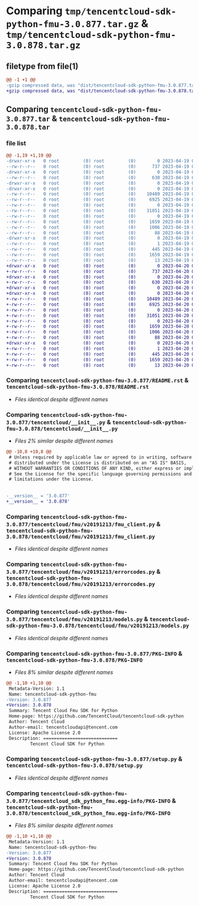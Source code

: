 # Comparing `tmp/tencentcloud-sdk-python-fmu-3.0.877.tar.gz` & `tmp/tencentcloud-sdk-python-fmu-3.0.878.tar.gz`

## filetype from file(1)

```diff
@@ -1 +1 @@
-gzip compressed data, was "dist/tencentcloud-sdk-python-fmu-3.0.877.tar", last modified: Wed Apr 19 09:17:06 2023, max compression
+gzip compressed data, was "dist/tencentcloud-sdk-python-fmu-3.0.878.tar", last modified: Thu Apr 20 00:32:08 2023, max compression
```

## Comparing `tencentcloud-sdk-python-fmu-3.0.877.tar` & `tencentcloud-sdk-python-fmu-3.0.878.tar`

### file list

```diff
@@ -1,19 +1,19 @@
-drwxr-xr-x   0 root         (0) root         (0)        0 2023-04-19 09:17:06.000000 tencentcloud-sdk-python-fmu-3.0.877/
--rw-r--r--   0 root         (0) root         (0)      737 2023-04-19 09:17:06.000000 tencentcloud-sdk-python-fmu-3.0.877/README.rst
-drwxr-xr-x   0 root         (0) root         (0)        0 2023-04-19 09:17:06.000000 tencentcloud-sdk-python-fmu-3.0.877/tencentcloud/
--rw-r--r--   0 root         (0) root         (0)      630 2023-04-19 09:17:06.000000 tencentcloud-sdk-python-fmu-3.0.877/tencentcloud/__init__.py
-drwxr-xr-x   0 root         (0) root         (0)        0 2023-04-19 09:17:06.000000 tencentcloud-sdk-python-fmu-3.0.877/tencentcloud/fmu/
-drwxr-xr-x   0 root         (0) root         (0)        0 2023-04-19 09:17:06.000000 tencentcloud-sdk-python-fmu-3.0.877/tencentcloud/fmu/v20191213/
--rw-r--r--   0 root         (0) root         (0)    10489 2023-04-19 09:17:06.000000 tencentcloud-sdk-python-fmu-3.0.877/tencentcloud/fmu/v20191213/fmu_client.py
--rw-r--r--   0 root         (0) root         (0)     6925 2023-04-19 09:17:06.000000 tencentcloud-sdk-python-fmu-3.0.877/tencentcloud/fmu/v20191213/errorcodes.py
--rw-r--r--   0 root         (0) root         (0)        0 2023-04-19 09:17:06.000000 tencentcloud-sdk-python-fmu-3.0.877/tencentcloud/fmu/v20191213/__init__.py
--rw-r--r--   0 root         (0) root         (0)    31051 2023-04-19 09:17:06.000000 tencentcloud-sdk-python-fmu-3.0.877/tencentcloud/fmu/v20191213/models.py
--rw-r--r--   0 root         (0) root         (0)        0 2023-04-19 09:17:06.000000 tencentcloud-sdk-python-fmu-3.0.877/tencentcloud/fmu/__init__.py
--rw-r--r--   0 root         (0) root         (0)     1659 2023-04-19 09:17:06.000000 tencentcloud-sdk-python-fmu-3.0.877/PKG-INFO
--rw-r--r--   0 root         (0) root         (0)     1006 2023-04-19 09:17:06.000000 tencentcloud-sdk-python-fmu-3.0.877/setup.py
--rw-r--r--   0 root         (0) root         (0)       88 2023-04-19 09:17:06.000000 tencentcloud-sdk-python-fmu-3.0.877/setup.cfg
-drwxr-xr-x   0 root         (0) root         (0)        0 2023-04-19 09:17:06.000000 tencentcloud-sdk-python-fmu-3.0.877/tencentcloud_sdk_python_fmu.egg-info/
--rw-r--r--   0 root         (0) root         (0)        1 2023-04-19 09:17:06.000000 tencentcloud-sdk-python-fmu-3.0.877/tencentcloud_sdk_python_fmu.egg-info/dependency_links.txt
--rw-r--r--   0 root         (0) root         (0)      445 2023-04-19 09:17:06.000000 tencentcloud-sdk-python-fmu-3.0.877/tencentcloud_sdk_python_fmu.egg-info/SOURCES.txt
--rw-r--r--   0 root         (0) root         (0)     1659 2023-04-19 09:17:06.000000 tencentcloud-sdk-python-fmu-3.0.877/tencentcloud_sdk_python_fmu.egg-info/PKG-INFO
--rw-r--r--   0 root         (0) root         (0)       13 2023-04-19 09:17:06.000000 tencentcloud-sdk-python-fmu-3.0.877/tencentcloud_sdk_python_fmu.egg-info/top_level.txt
+drwxr-xr-x   0 root         (0) root         (0)        0 2023-04-20 00:32:08.000000 tencentcloud-sdk-python-fmu-3.0.878/
+-rw-r--r--   0 root         (0) root         (0)      737 2023-04-20 00:32:08.000000 tencentcloud-sdk-python-fmu-3.0.878/README.rst
+drwxr-xr-x   0 root         (0) root         (0)        0 2023-04-20 00:32:08.000000 tencentcloud-sdk-python-fmu-3.0.878/tencentcloud/
+-rw-r--r--   0 root         (0) root         (0)      630 2023-04-20 00:32:08.000000 tencentcloud-sdk-python-fmu-3.0.878/tencentcloud/__init__.py
+drwxr-xr-x   0 root         (0) root         (0)        0 2023-04-20 00:32:08.000000 tencentcloud-sdk-python-fmu-3.0.878/tencentcloud/fmu/
+drwxr-xr-x   0 root         (0) root         (0)        0 2023-04-20 00:32:08.000000 tencentcloud-sdk-python-fmu-3.0.878/tencentcloud/fmu/v20191213/
+-rw-r--r--   0 root         (0) root         (0)    10489 2023-04-20 00:32:08.000000 tencentcloud-sdk-python-fmu-3.0.878/tencentcloud/fmu/v20191213/fmu_client.py
+-rw-r--r--   0 root         (0) root         (0)     6925 2023-04-20 00:32:08.000000 tencentcloud-sdk-python-fmu-3.0.878/tencentcloud/fmu/v20191213/errorcodes.py
+-rw-r--r--   0 root         (0) root         (0)        0 2023-04-20 00:32:08.000000 tencentcloud-sdk-python-fmu-3.0.878/tencentcloud/fmu/v20191213/__init__.py
+-rw-r--r--   0 root         (0) root         (0)    31051 2023-04-20 00:32:08.000000 tencentcloud-sdk-python-fmu-3.0.878/tencentcloud/fmu/v20191213/models.py
+-rw-r--r--   0 root         (0) root         (0)        0 2023-04-20 00:32:08.000000 tencentcloud-sdk-python-fmu-3.0.878/tencentcloud/fmu/__init__.py
+-rw-r--r--   0 root         (0) root         (0)     1659 2023-04-20 00:32:08.000000 tencentcloud-sdk-python-fmu-3.0.878/PKG-INFO
+-rw-r--r--   0 root         (0) root         (0)     1006 2023-04-20 00:32:08.000000 tencentcloud-sdk-python-fmu-3.0.878/setup.py
+-rw-r--r--   0 root         (0) root         (0)       88 2023-04-20 00:32:08.000000 tencentcloud-sdk-python-fmu-3.0.878/setup.cfg
+drwxr-xr-x   0 root         (0) root         (0)        0 2023-04-20 00:32:08.000000 tencentcloud-sdk-python-fmu-3.0.878/tencentcloud_sdk_python_fmu.egg-info/
+-rw-r--r--   0 root         (0) root         (0)        1 2023-04-20 00:32:08.000000 tencentcloud-sdk-python-fmu-3.0.878/tencentcloud_sdk_python_fmu.egg-info/dependency_links.txt
+-rw-r--r--   0 root         (0) root         (0)      445 2023-04-20 00:32:08.000000 tencentcloud-sdk-python-fmu-3.0.878/tencentcloud_sdk_python_fmu.egg-info/SOURCES.txt
+-rw-r--r--   0 root         (0) root         (0)     1659 2023-04-20 00:32:08.000000 tencentcloud-sdk-python-fmu-3.0.878/tencentcloud_sdk_python_fmu.egg-info/PKG-INFO
+-rw-r--r--   0 root         (0) root         (0)       13 2023-04-20 00:32:08.000000 tencentcloud-sdk-python-fmu-3.0.878/tencentcloud_sdk_python_fmu.egg-info/top_level.txt
```

### Comparing `tencentcloud-sdk-python-fmu-3.0.877/README.rst` & `tencentcloud-sdk-python-fmu-3.0.878/README.rst`

 * *Files identical despite different names*

### Comparing `tencentcloud-sdk-python-fmu-3.0.877/tencentcloud/__init__.py` & `tencentcloud-sdk-python-fmu-3.0.878/tencentcloud/__init__.py`

 * *Files 2% similar despite different names*

```diff
@@ -10,8 +10,8 @@
 # Unless required by applicable law or agreed to in writing, software
 # distributed under the License is distributed on an "AS IS" BASIS,
 # WITHOUT WARRANTIES OR CONDITIONS OF ANY KIND, either express or implied.
 # See the License for the specific language governing permissions and
 # limitations under the License.
 
 
-__version__ = '3.0.877'
+__version__ = '3.0.878'
```

### Comparing `tencentcloud-sdk-python-fmu-3.0.877/tencentcloud/fmu/v20191213/fmu_client.py` & `tencentcloud-sdk-python-fmu-3.0.878/tencentcloud/fmu/v20191213/fmu_client.py`

 * *Files identical despite different names*

### Comparing `tencentcloud-sdk-python-fmu-3.0.877/tencentcloud/fmu/v20191213/errorcodes.py` & `tencentcloud-sdk-python-fmu-3.0.878/tencentcloud/fmu/v20191213/errorcodes.py`

 * *Files identical despite different names*

### Comparing `tencentcloud-sdk-python-fmu-3.0.877/tencentcloud/fmu/v20191213/models.py` & `tencentcloud-sdk-python-fmu-3.0.878/tencentcloud/fmu/v20191213/models.py`

 * *Files identical despite different names*

### Comparing `tencentcloud-sdk-python-fmu-3.0.877/PKG-INFO` & `tencentcloud-sdk-python-fmu-3.0.878/PKG-INFO`

 * *Files 8% similar despite different names*

```diff
@@ -1,10 +1,10 @@
 Metadata-Version: 1.1
 Name: tencentcloud-sdk-python-fmu
-Version: 3.0.877
+Version: 3.0.878
 Summary: Tencent Cloud Fmu SDK for Python
 Home-page: https://github.com/TencentCloud/tencentcloud-sdk-python
 Author: Tencent Cloud
 Author-email: tencentcloudapi@tencent.com
 License: Apache License 2.0
 Description: ============================
         Tencent Cloud SDK for Python
```

### Comparing `tencentcloud-sdk-python-fmu-3.0.877/setup.py` & `tencentcloud-sdk-python-fmu-3.0.878/setup.py`

 * *Files identical despite different names*

### Comparing `tencentcloud-sdk-python-fmu-3.0.877/tencentcloud_sdk_python_fmu.egg-info/PKG-INFO` & `tencentcloud-sdk-python-fmu-3.0.878/tencentcloud_sdk_python_fmu.egg-info/PKG-INFO`

 * *Files 8% similar despite different names*

```diff
@@ -1,10 +1,10 @@
 Metadata-Version: 1.1
 Name: tencentcloud-sdk-python-fmu
-Version: 3.0.877
+Version: 3.0.878
 Summary: Tencent Cloud Fmu SDK for Python
 Home-page: https://github.com/TencentCloud/tencentcloud-sdk-python
 Author: Tencent Cloud
 Author-email: tencentcloudapi@tencent.com
 License: Apache License 2.0
 Description: ============================
         Tencent Cloud SDK for Python
```

